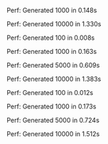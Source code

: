 
Perf: Generated 1000 in 0.148s

Perf: Generated 10000 in 1.330s

Perf: Generated 100 in 0.008s

Perf: Generated 1000 in 0.163s

Perf: Generated 5000 in 0.609s

Perf: Generated 10000 in 1.383s

Perf: Generated 100 in 0.012s

Perf: Generated 1000 in 0.173s

Perf: Generated 5000 in 0.724s

Perf: Generated 10000 in 1.512s
